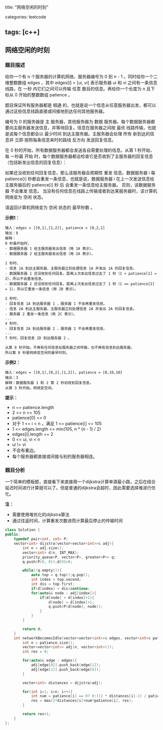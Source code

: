 title: "网络空闲的时刻"

categories: leetcode

tags: [c++]
---
## 网络空闲的时刻
### 题目描述

给你一个有 n 个服务器的计算机网络，服务器编号为 0 到 n - 1 。同时给你一个二维整数数组 edges ，其中 edges[i] = [ui, vi] 表示服务器 ui 和 vi 之间有一条信息线路，在 一秒 内它们之间可以传输 任意 数目的信息。再给你一个长度为 n 且下标从 0 开始的整数数组 patience 。

题目保证所有服务器都是 相通 的，也就是说一个信息从任意服务器出发，都可以通过这些信息线路直接或间接地到达任何其他服务器。

编号为 0 的服务器是 主 服务器，其他服务器为 数据 服务器。每个数据服务器都要向主服务器发送信息，并等待回复。信息在服务器之间按 最优 线路传输，也就是说每个信息都会以 最少时间 到达主服务器。主服务器会处理 所有 新到达的信息并 立即 按照每条信息来时的路线 反方向 发送回复信息。

在 0 秒的开始，所有数据服务器都会发送各自需要处理的信息。从第 1 秒开始，每 一秒最 开始 时，每个数据服务器都会检查它是否收到了主服务器的回复信息（包括新发出信息的回复信息）：

如果还没收到任何回复信息，那么该服务器会周期性 重发 信息。数据服务器 i 每 patience[i] 秒都会重发一条信息，也就是说，数据服务器 i 在上一次发送信息给主服务器后的 patience[i] 秒 后 会重发一条信息给主服务器。
否则，该数据服务器 不会重发 信息。
当没有任何信息在线路上传输或者到达某服务器时，该计算机网络变为 空闲 状态。

请返回计算机网络变为 空闲 状态的 最早秒数 。

**示例1：**

~~~
输入：edges = [[0,1],[1,2]], patience = [0,2,1]
输出：8
解释：
0 秒最开始时，
- 数据服务器 1 给主服务器发出信息（用 1A 表示）。
- 数据服务器 2 给主服务器发出信息（用 2A 表示）。

1 秒时，
- 信息 1A 到达主服务器，主服务器立刻处理信息 1A 并发出 1A 的回复信息。
- 数据服务器 1 还没收到任何回复。距离上次发出信息过去了 1 秒（1 < patience[1] = 2），所以不会重发信息。
- 数据服务器 2 还没收到任何回复。距离上次发出信息过去了 1 秒（1 == patience[2] = 1），所以它重发一条信息（用 2B 表示）。

2 秒时，
- 回复信息 1A 到达服务器 1 ，服务器 1 不会再重发信息。
- 信息 2A 到达主服务器，主服务器立刻处理信息 2A 并发出 2A 的回复信息。
- 服务器 2 重发一条信息（用 2C 表示）。
...
4 秒时，
- 回复信息 2A 到达服务器 2 ，服务器 2 不会再重发信息。
...
7 秒时，回复信息 2D 到达服务器 2 。

从第 8 秒开始，不再有任何信息在服务器之间传输，也不再有信息到达服务器。
所以第 8 秒是网络变空闲的最早时刻。
~~~

**示例2：**

~~~
输入：edges = [[0,1],[0,2],[1,2]], patience = [0,10,10]
输出：3
解释：数据服务器 1 和 2 第 2 秒初收到回复信息。
从第 3 秒开始，网络变空闲。
~~~

**提示：**

* n == patience.length
* 2 <= n <= 105
* patience[0] == 0
* 对于 1 <= i < n ，满足 1 <= patience[i] <= 105
* 1 <= edges.length <= min(105, n * (n - 1) / 2)
* edges[i].length == 2
* 0 <= ui, vi < n
* ui != vi
* 不会有重边。
* 每个服务器都直接或间接与别的服务器相连。

### 题目分析

一个简单的模板题，直接看下来直接用一个dijkstra计算单源最小路，之后在结合延迟时间进行计算就可以了。但是普通的dijkstra会超时，因此需要选择堆进行优化。

**注：**

* 需要使用堆优化的dijkstra算法
* 通过往返时间，计算重发次数进而计算最后停止的传输时间

~~~c++
class Solution {
public:
    typedef pair<int, int> P;
    vector<int> dijstra(vector<vector<int>>& adj){
        int n = adj.size();
        vector<int> d(n, INT_MAX);
        priority_queue<P, vector<P>, greater<P>> q;
        q.push(P(0, 0));d[0]=0;

        while(!q.empty()){
            auto top = q.top();q.pop();
            int index = top.second;
            int dis = top.first;
            if(d[index] < dis)continue;
            for(auto&& node : adj[index]){
                if(d[node] > d[index]+1){
                    d[node] = d[index]+1;
                    q.push(P(d[node], node));
                }
            }
        }

        return d;
    }
    int networkBecomesIdle(vector<vector<int>>& edges, vector<int>& patience) {
        int n = patience.size();
        vector<vector<int>> adj(n, vector<int>());
        int res = 0;

        for(auto&& edge : edges){
            adj[edge[0]].push_back(edge[1]);
            adj[edge[1]].push_back(edge[0]);
        }

        vector<int> distances = dijstra(adj);

        for(int i=1; i<n; i++){
            int num = patience[i] == 0? 0:((2 * distances[i]-1) / patience[i]);
            res = max(2*distances[i]+num*patience[i], res);
        }

        return res+1;
    }
};
~~~



